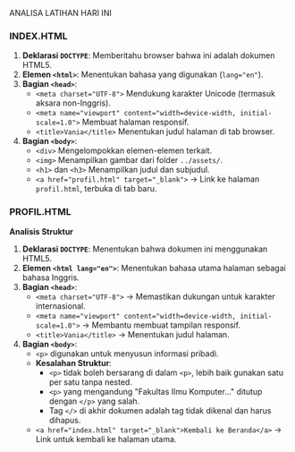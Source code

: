 ANALISA LATIHAN HARI INI

### INDEX.HTML

1. **Deklarasi `DOCTYPE`**: Memberitahu browser bahwa ini adalah dokumen HTML5.
2. **Elemen `<html>`**: Menentukan bahasa yang digunakan (`lang="en"`).
3. **Bagian `<head>`**:
   - `<meta charset="UTF-8">`  Mendukung karakter Unicode (termasuk aksara non-Inggris).
   - `<meta name="viewport" content="width=device-width, initial-scale=1.0">` Membuat halaman responsif.
   - `<title>Vania</title>` Menentukan judul halaman di tab browser.
4. **Bagian `<body>`**:
   - `<div>` Mengelompokkan elemen-elemen terkait.
   - `<img>` Menampilkan gambar dari folder `../assets/`.
   - `<h1>` dan `<h3>` Menampilkan judul dan subjudul.
   - `<a href="profil.html" target="_blank">` → Link ke halaman `profil.html`, terbuka di tab baru.

### PROFIL.HTML

**Analisis Struktur**

1. **Deklarasi `DOCTYPE`**: Menentukan bahwa dokumen ini menggunakan HTML5.
2. **Elemen `<html lang="en">`**: Menentukan bahasa utama halaman sebagai bahasa Inggris.
3. **Bagian `<head>`**:
   - `<meta charset="UTF-8">` → Memastikan dukungan untuk karakter internasional.
   - `<meta name="viewport" content="width=device-width, initial-scale=1.0">` → Membantu membuat tampilan responsif.
   - `<title>Vania</title>` → Menentukan judul halaman.
4. **Bagian `<body>`**:
   - `<p>` digunakan untuk menyusun informasi pribadi.
   - **Kesalahan Struktur**:
     - `<p>` tidak boleh bersarang di dalam `<p>`, lebih baik gunakan satu per satu tanpa nested.
     - `<p>` yang mengandung "Fakultas Ilmu Komputer..." ditutup dengan `</p>` yang salah.
     - Tag `</>` di akhir dokumen adalah tag tidak dikenal dan harus dihapus.
   - `<a href="index.html" target="_blank">Kembali ke Beranda</a>` → Link untuk kembali ke halaman utama.
